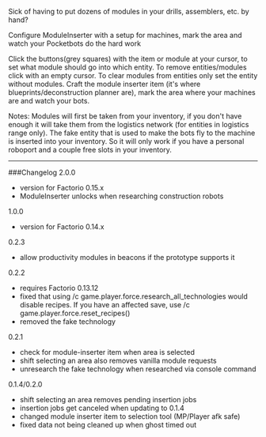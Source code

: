 Sick of having to put dozens of modules in your drills, assemblers, etc. by hand?

Configure ModuleInserter with a setup for machines, mark the area and watch your Pocketbots do the hard work

Click the buttons(grey squares) with the item or module at your cursor, to set what module should go into which entity. To remove entities/modules click with an empty cursor.
To clear modules from entities only set the entity without modules.
Craft the module inserter item (it's where blueprints/deconstruction planner are), mark the area where your machines are and watch your bots.

Notes:
    Modules will first be taken from your inventory, if you don't have enough it will take them from the logistics network (for entities in logistics range only). The fake entity that is used to make the bots fly to the machine is inserted into your inventory. So it will only work if you have a personal roboport and a couple free slots in your inventory.

***
###Changelog
2.0.0

- version for Factorio 0.15.x
- ModuleInserter unlocks when researching construction robots

1.0.0

- version for Factorio 0.14.x

0.2.3

- allow productivity modules in beacons if the prototype supports it

0.2.2

- requires Factorio 0.13.12
- fixed that using /c game.player.force.research_all_technologies would disable recipes. If you have an affected save, use /c game.player.force.reset_recipes()
- removed the fake technology

0.2.1

- check for module-inserter item when area is selected
- shift selecting an area also removes vanilla module requests
- unresearch the fake technology when researched via console command

0.1.4/0.2.0

- shift selecting an area removes pending insertion jobs
- insertion jobs get canceled when updating to 0.1.4
- changed module inserter item to selection tool (MP/Player afk safe)
- fixed data not being cleaned up when ghost timed out